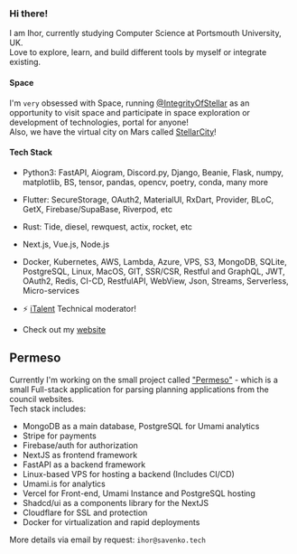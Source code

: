 ### Hi there!
I am Ihor, currently studying Computer Science at Portsmouth University, UK.  
Love to explore, learn, and build different tools by myself or integrate existing.   

#### Space
I'm `very` obsessed with Space, running [@IntegrityOfStellar](https://github.com/integrityofstellar/) as an opportunity to visit space and participate in space exploration or development of technologies, portal for anyone!  
Also, we have the virtual city on Mars called <a href="https://www.instagram.com/integrityofstellar/">StellarCity</a>!

#### Tech Stack
- Python3: FastAPI, Aiogram, Discord.py, Django, Beanie, Flask, numpy, matplotlib, BS, tensor, pandas, opencv, poetry, conda, many more
- Flutter: SecureStorage, OAuth2, MaterialUI, RxDart, Provider, BLoC, GetX, Firebase/SupaBase, Riverpod, etc
- Rust: Tide, diesel, rewquest, actix, rocket, etc
- Next.js, Vue.js, Node.js
- Docker, Kubernetes, AWS, Lambda, Azure, VPS, S3, MongoDB, SQLite, PostgreSQL, Linux, MacOS, GIT, SSR/CSR, Restful and GraphQL, JWT, OAuth2, Redis, CI-CD, RestfulAPI, WebView, Json, Streams, Serverless, Micro-services

- ⚡️ <a href="https://italent.org.ua">iTalent</a> Technical moderator!
- Check out my <a href="https://savenko.tech/"> website</a>


## Permeso  
Currently I'm working on the small project called ["Permeso"](https://www.youtube.com/watch?v=t2iSe9blRu8) - which is a small Full-stack application for parsing planning applications from the council websites.  
Tech stack includes:
- MongoDB as a main database, PostgreSQL for Umami analytics 
- Stripe for payments
- Firebase/auth for authorization
- NextJS as frontend framework
- FastAPI as a backend framework
- Linux-based VPS for hosting a backend (Includes CI/CD)
- Umami.is for analytics
- Vercel for Front-end, Umami Instance and PostgreSQL hosting
- Shadcd/ui as a components library for the NextJS
- Cloudflare for SSL and protection
- Docker for virtualization and rapid deployments

More details via email by request: `ihor@savenko.tech`
